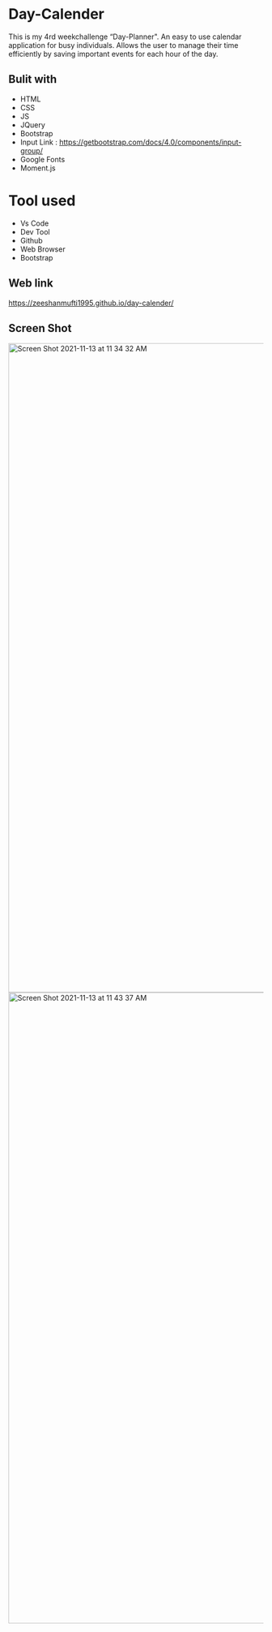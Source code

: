 # Day-Calender

  This is my 4rd weekchallenge “Day-Planner". An easy to use calendar application for busy individuals. Allows the user to manage their time efficiently by saving important events for each hour of the day.

## Bulit with
  * HTML
  * CSS
  * JS
  * JQuery
  * Bootstrap
  * Input Link : https://getbootstrap.com/docs/4.0/components/input-group/
  * Google Fonts
  * Moment.js
 
 # Tool used
 * Vs Code
 * Dev Tool
 * Github
 *  Web Browser
 *  Bootstrap

##  Web link
https://zeeshanmufti1995.github.io/day-calender/


## Screen Shot
<img width="1280" alt="Screen Shot 2021-11-13 at 11 34 32 AM" src="https://user-images.githubusercontent.com/65972351/141653749-224ff778-ae3e-4e6b-8fcf-b2a3d832f044.png">
<img width="1244" alt="Screen Shot 2021-11-13 at 11 43 37 AM" src="https://user-images.githubusercontent.com/65972351/141653751-a3995fba-aeaf-46cb-b416-3d924b8a3738.png">
